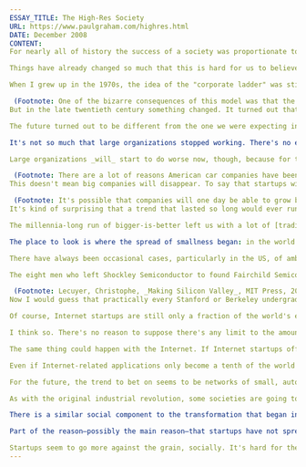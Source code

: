 ```yaml
---
ESSAY_TITLE: The High-Res Society
URL: https://www.paulgraham.com/highres.html
DATE: December 2008
CONTENT:
For nearly all of history the success of a society was proportionate to its ability to assemble large and disciplined organizations. Those who bet on economies of scale generally won, which meant the largest organizations were the most successful ones.

Things have already changed so much that this is hard for us to believe, but till just a few decades ago the largest organizations tended to be the most progressive. An ambitious kid graduating from college in 1960 wanted to work in the huge, gleaming offices of Ford, or General Electric, or NASA. Small meant small-time. Small in 1960 didn't mean a cool little startup. It meant uncle Sid's shoe store.

When I grew up in the 1970s, the idea of the "corporate ladder" was still very much alive. The standard plan was to try to get into a good college, from which one would be drafted into some organization and then rise to positions of gradually increasing responsibility. The more ambitious merely hoped to climb the same ladder faster.

 (Footnote: One of the bizarre consequences of this model was that the usual way to make more money was to become a manager. This is one of the things startups fix.)
But in the late twentieth century something changed. It turned out that economies of scale were not the only force at work. Particularly in technology, the increase in speed one could get from smaller groups started to trump the advantages of size.

The future turned out to be different from the one we were expecting in 1970. The domed cities and flying cars we expected have failed to materialize. But fortunately so have the jumpsuits with badges indicating our specialty and rank. Instead of being dominated by a few, giant tree-structured organizations, it's now looking like the economy of the future will be a fluid network of smaller, independent units.

It's not so much that large organizations stopped working. There's no evidence that famously successful organizations like the Roman army or the British East India Company were any less afflicted by protocol and politics than organizations of the same size today. But they were competing against opponents who couldn't change the rules on the fly by discovering new technology. Now it turns out the rule "large and disciplined organizations win" needs to have a qualification appended: "at games that change slowly." No one knew till change reached a sufficient speed.

Large organizations _will_ start to do worse now, though, because for the first time in history they're no longer getting the best people. An ambitious kid graduating from college now doesn't want to work for a big company. They want to work for the hot startup that's rapidly growing into one. If they're really ambitious, they want to start it.

 (Footnote: There are a lot of reasons American car companies have been doing so much worse than Japanese car companies, but at least one of them is a cause for optimism: American graduates have more options.)
This doesn't mean big companies will disappear. To say that startups will succeed implies that big companies will exist, because startups that succeed either become big companies or are acquired by them.

 (Footnote: It's possible that companies will one day be able to grow big in revenues without growing big in people, but we are not very far along that trend yet.) But large organizations will probably never again play the leading role they did up till the last quarter of the twentieth century.
It's kind of surprising that a trend that lasted so long would ever run out. How often does it happen that a rule works for thousands of years, then switches polarity?

The millennia-long run of bigger-is-better left us with a lot of [traditions](https://www.paulgraham.com/credentials.html) that are now obsolete, but extremely deeply rooted. Which means the ambitious can now do arbitrage on them. It will be very valuable to understand precisely which ideas to keep and which can now be discarded.

The place to look is where the spread of smallness began: in the world of startups.

There have always been occasional cases, particularly in the US, of ambitious people who grew the ladder under them instead of climbing it. But till recently this was an anomalous route that tended to be followed only by outsiders. It was no coincidence that the great industrialists of the nineteenth century had so little formal education. As huge as their companies eventually became, they were all essentially mechanics and shopkeepers at first. That was a social step no one with a college education would take if they could avoid it. Till the rise of technology startups, and in particular, Internet startups, it was very unusual for educated people to start their own businesses.

The eight men who left Shockley Semiconductor to found Fairchild Semiconductor, the original Silicon Valley startup, weren't even trying to start a company at first. They were just looking for a company willing to hire them as a group. Then one of their parents introduced them to a small investment bank that offered to find funding for them to start their own, so they did. But starting a company was an alien idea to them; it was something they backed into.

 (Footnote: Lecuyer, Christophe, _Making Silicon Valley_, MIT Press, 2006. **Thanks** to Trevor Blackwell, Paul Buchheit, Jessica Livingston, and Robert Morris for reading drafts of this.)
Now I would guess that practically every Stanford or Berkeley undergrad who knows how to program has at least considered the idea of starting a startup. East Coast universities are not far behind, and British universities only a little behind them. This pattern suggests that attitudes at Stanford and Berkeley are not an anomaly, but a leading indicator. This is the way the world is going.

Of course, Internet startups are still only a fraction of the world's economy. Could a trend based on them be that powerful?

I think so. There's no reason to suppose there's any limit to the amount of work that could be done in this area. Like science, wealth seems to expand fractally. Steam power was a sliver of the British economy when Watt started working on it. But his work led to more work till that sliver had expanded into something bigger than the whole economy of which it had initially been a part.

The same thing could happen with the Internet. If Internet startups offer the best opportunity for ambitious people, then a lot of ambitious people will start them, and this bit of the economy will balloon in the usual fractal way.

Even if Internet-related applications only become a tenth of the world's economy, this component will set the tone for the rest. The most dynamic part of the economy always does, in everything from salaries to standards of dress. Not just because of its prestige, but because the principles underlying the most dynamic part of the economy tend to be ones that work.

For the future, the trend to bet on seems to be networks of small, autonomous groups whose performance is measured individually. And the societies that win will be the ones with the least impedance.

As with the original industrial revolution, some societies are going to be better at this than others. Within a generation of its birth in England, the Industrial Revolution had spread to continental Europe and North America. But it didn't spread everywhere. This new way of doing things could only take root in places that were prepared for it. It could only spread to places that already had a vigorous middle class.

There is a similar social component to the transformation that began in Silicon Valley in the 1960s. Two new kinds of techniques were developed there: techniques for building integrated circuits, and techniques for building a new type of company designed to grow fast by creating new technology. The techniques for building integrated circuits spread rapidly to other countries. But the techniques for building startups didn't. Fifty years later, startups are ubiquitous in Silicon Valley and common in a handful of other US cities, but they're still an anomaly in most of the world.

Part of the reason—possibly the main reason—that startups have not spread as broadly as the Industrial Revolution did is their social disruptiveness. Though it brought many social changes, the Industrial Revolution was not fighting the principle that bigger is better. Quite the opposite: the two dovetailed beautifully. The new industrial companies adapted the customs of existing large organizations like the military and the civil service, and the resulting hybrid worked well. "Captains of industry" issued orders to "armies of workers," and everyone knew what they were supposed to do.

Startups seem to go more against the grain, socially. It's hard for them to flourish in societies that value hierarchy and stability, just as it was hard for industrialization to flourish in societies ruled by people who stole at will from the merchant class. But there were already a handful of countries past that stage when the Industrial Revolution happened. There do not seem to be that many ready this time.
---
```

